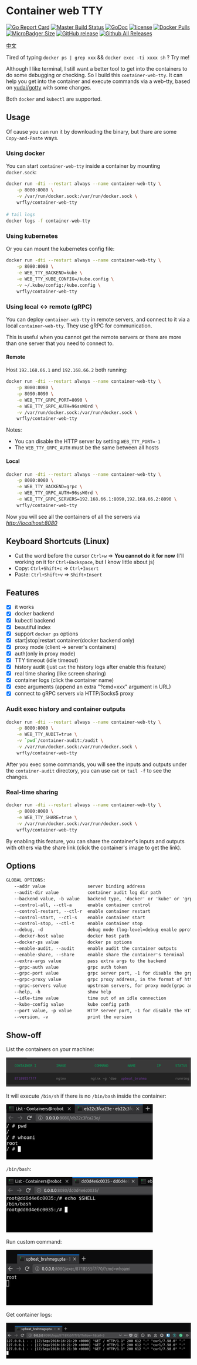 # Container web TTY

[![Go Report Card](https://goreportcard.com/badge/github.com/wrfly/container-web-tty)](https://goreportcard.com/report/github.com/wrfly/container-web-tty)
[![Master Build Status](https://travis-ci.org/wrfly/container-web-tty.svg?branch=master)](https://travis-ci.org/wrfly/container-web-tty)
[![GoDoc](https://godoc.org/github.com/wrfly/container-web-tty?status.svg)](https://godoc.org/github.com/wrfly/container-web-tty)
[![license](https://img.shields.io/github/license/wrfly/container-web-tty.svg)](https://github.com/wrfly/container-web-tty/blob/master/LICENSE)
[![Docker Pulls](https://img.shields.io/docker/pulls/wrfly/container-web-tty.svg)](https://hub.docker.com/r/wrfly/container-web-tty)
[![MicroBadger Size](https://img.shields.io/microbadger/image-size/wrfly/container-web-tty.svg)](https://hub.docker.com/r/wrfly/container-web-tty)
[![GitHub release](https://img.shields.io/github/release/wrfly/container-web-tty.svg)](https://github.com/wrfly/container-web-tty/releases)
[![Github All Releases](https://img.shields.io/github/downloads/wrfly/container-web-tty/total.svg)](https://github.com/wrfly/container-web-tty/releases)

[中文](README.ZH.md)

Tired of typing `docker ps | grep xxx` && `docker exec -ti xxxx sh` ? Try me!

Although I like terminal, I still want a better tool to get into the containers to do some debugging or checking.
So I build this `container-web-tty`. It can help you get into the container and execute commands via a web-tty,
based on [yudai/gotty](https://github.com/yudai/gotty) with some changes.

Both `docker` and `kubectl` are supported.

## Usage

Of cause you can run it by downloading the binary, but thare are some
`Copy-and-Paste` ways.

### Using docker

You can start `container-web-tty` inside a container by mounting `docker.sock`:

```bash
docker run -dti --restart always --name container-web-tty \
    -p 8080:8080 \
    -v /var/run/docker.sock:/var/run/docker.sock \
    wrfly/container-web-tty

# tail logs
docker logs -f container-web-tty
```

### Using kubernetes

Or you can mount the kubernetes config file:

```bash
docker run -dti --restart always --name container-web-tty \
    -p 8080:8080 \
    -e WEB_TTY_BACKEND=kube \
    -e WEB_TTY_KUBE_CONFIG=/kube.config \
    -v ~/.kube/config:/kube.config \
    wrfly/container-web-tty
```

### Using local <-> remote (gRPC)

You can deploy `container-web-tty` in remote servers, and connect
to it via a local `container-web-tty`. They use gRPC for communication.

This is useful when you cannot get the remote servers or there are more
than one server that you need to connect to.

#### Remote

Host `192.168.66.1` and `192.168.66.2` both running:

```bash
docker run -dti --restart always --name container-web-tty \
    -p 8080:8080 \
    -p 8090:8090 \
    -e WEB_TTY_GRPC_PORT=8090 \
    -e WEB_TTY_GRPC_AUTH=96ssW0rd \
    -v /var/run/docker.sock:/var/run/docker.sock \
    wrfly/container-web-tty
```

Notes:

- You can disable the HTTP server by setting `WEB_TTY_PORT=-1`
- The `WEB_TTY_GRPC_AUTH` must be the same between all hosts

#### Local

```bash
docker run -dti --restart always --name container-web-tty \
    -p 8080:8080 \
    -e WEB_TTY_BACKEND=grpc \
    -e WEB_TTY_GRPC_AUTH=96ssW0rd \
    -e WEB_TTY_GRPC_SERVERS=192.168.66.1:8090,192.168.66.2:8090 \
    wrfly/container-web-tty
```

Now you will see all the containers of all the servers via *<http://localhost:8080>*

## Keyboard Shortcuts (Linux)

- Cut the word before the cursor `Ctrl+w` => **You cannot do it for now** (I'll working on it for `Ctrl+Backspace`, but I know little about js)
- Copy:  `Ctrl+Shift+c` => `Ctrl+Insert`
- Paste: `Ctrl+Shift+v` => `Shift+Insert`

## Features

- [x] it works
- [x] docker backend
- [x] kubectl backend
- [x] beautiful index
- [x] support `docker ps` options
- [x] start|stop|restart container(docker backend only)
- [x] proxy mode (client -> server's containers)
- [x] auth(only in proxy mode)
- [x] TTY timeout (idle timeout)
- [x] history audit (just `cat` the history logs after enable this feature)
- [x] real time sharing (like screen sharing)
- [x] container logs (click the container name)
- [x] exec arguments (append an extra "?cmd=xxx" argument in URL)
- [x] connect to gRPC servers via HTTP/Socks5 proxy

### Audit exec history and container outputs

```bash
docker run -dti --restart always --name container-web-tty \
    -p 8080:8080 \
    -e WEB_TTY_AUDIT=true \
    -v `pwd`/container-audit:/audit \
    -v /var/run/docker.sock:/var/run/docker.sock \
    wrfly/container-web-tty
```

After you exec some commands, you will see the inputs and outputs under the
`container-audit` directory, you can use `cat` or `tail -f` to see the changes.

### Real-time sharing

```bash
docker run -dti --restart always --name container-web-tty \
    -p 8080:8080 \
    -e WEB_TTY_SHARE=true \
    -v /var/run/docker.sock:/var/run/docker.sock \
    wrfly/container-web-tty
```

By enabling this feature, you can share the container's inputs and outputs
with others via the share link (click the container's image to get the link).

## Options

```txt
GLOBAL OPTIONS:
   --addr value                server binding address
   --audit-dir value           container audit log dir path
   --backend value, -b value   backend type, 'docker' or 'kube' or 'grpc'(remote)
   --control-all, --ctl-a      enable container control
   --control-restart, --ctl-r  enable container restart
   --control-start, --ctl-s    enable container start
   --control-stop, --ctl-t     enable container stop
   --debug, -d                 debug mode (log-level=debug enable pprof)
   --docker-host value         docker host path
   --docker-ps value           docker ps options
   --enable-audit, --audit     enable audit the container outputs
   --enable-share, --share     enable share the container's terminal
   --extra-args value          pass extra args to the backend
   --grpc-auth value           grpc auth token
   --grpc-port value           grpc server port, -1 for disable the grpc server
   --grpc-proxy value          grpc proxy address, in the format of http://127.0.0.1:8080 or socks5://127.0.0.1:1080
   --grpc-servers value        upstream servers, for proxy mode(grpc address and port), use comma for split
   --help, -h                  show help
   --idle-time value           time out of an idle connection
   --kube-config value         kube config path
   --port value, -p value      HTTP server port, -1 for disable the HTTP server
   --version, -v               print the version
```

## Show-off

List the containers on your machine:

![list](images/list.png)

It will execute `/bin/sh` if there is no `/bin/bash` inside the container:

<img src="images/sh.png" width="400" height="150">

`/bin/bash`:

<img src="images/bash.png" width="400" height="150">

Run custom command:

<img src="images/cmd.png" width="400" height="150">

Get container logs:

![logs](images/logs.png)